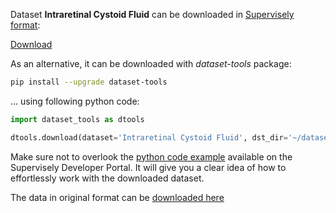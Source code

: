 Dataset **Intraretinal Cystoid Fluid** can be downloaded in [Supervisely format](https://developer.supervisely.com/api-references/supervisely-annotation-json-format):

 [Download](https://assets.supervisely.com/supervisely-supervisely-assets-public/teams_storage/6/4/7y/zhNW0Uo1JjKBNIZCpvpHS0hWxJbApo5DTaWwN80HSuGMY97eRkVv9qZMGqxcQ9tVExCt5mq4MnBpyUmaXQT6TSfCmF5XYCWyIZQURyLFfAog89M8HmanrlM1Fx45.tar)

As an alternative, it can be downloaded with *dataset-tools* package:
``` bash
pip install --upgrade dataset-tools
```

... using following python code:
``` python
import dataset_tools as dtools

dtools.download(dataset='Intraretinal Cystoid Fluid', dst_dir='~/dataset-ninja/')
```
Make sure not to overlook the [python code example](https://developer.supervisely.com/getting-started/python-sdk-tutorials/iterate-over-a-local-project) available on the Supervisely Developer Portal. It will give you a clear idea of how to effortlessly work with the downloaded dataset.

The data in original format can be [downloaded here](https://www.kaggle.com/datasets/zeeshanahmed13/intraretinal-cystoid-fluid/download?datasetVersionNumber=3)